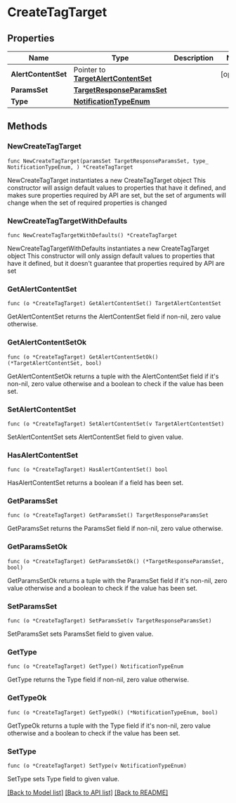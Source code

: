 # CreateTagTarget

## Properties

Name | Type | Description | Notes
------------ | ------------- | ------------- | -------------
**AlertContentSet** | Pointer to [**TargetAlertContentSet**](TargetAlertContentSet.md) |  | [optional] 
**ParamsSet** | [**TargetResponseParamsSet**](TargetResponseParamsSet.md) |  | 
**Type** | [**NotificationTypeEnum**](NotificationTypeEnum.md) |  | 

## Methods

### NewCreateTagTarget

`func NewCreateTagTarget(paramsSet TargetResponseParamsSet, type_ NotificationTypeEnum, ) *CreateTagTarget`

NewCreateTagTarget instantiates a new CreateTagTarget object
This constructor will assign default values to properties that have it defined,
and makes sure properties required by API are set, but the set of arguments
will change when the set of required properties is changed

### NewCreateTagTargetWithDefaults

`func NewCreateTagTargetWithDefaults() *CreateTagTarget`

NewCreateTagTargetWithDefaults instantiates a new CreateTagTarget object
This constructor will only assign default values to properties that have it defined,
but it doesn't guarantee that properties required by API are set

### GetAlertContentSet

`func (o *CreateTagTarget) GetAlertContentSet() TargetAlertContentSet`

GetAlertContentSet returns the AlertContentSet field if non-nil, zero value otherwise.

### GetAlertContentSetOk

`func (o *CreateTagTarget) GetAlertContentSetOk() (*TargetAlertContentSet, bool)`

GetAlertContentSetOk returns a tuple with the AlertContentSet field if it's non-nil, zero value otherwise
and a boolean to check if the value has been set.

### SetAlertContentSet

`func (o *CreateTagTarget) SetAlertContentSet(v TargetAlertContentSet)`

SetAlertContentSet sets AlertContentSet field to given value.

### HasAlertContentSet

`func (o *CreateTagTarget) HasAlertContentSet() bool`

HasAlertContentSet returns a boolean if a field has been set.

### GetParamsSet

`func (o *CreateTagTarget) GetParamsSet() TargetResponseParamsSet`

GetParamsSet returns the ParamsSet field if non-nil, zero value otherwise.

### GetParamsSetOk

`func (o *CreateTagTarget) GetParamsSetOk() (*TargetResponseParamsSet, bool)`

GetParamsSetOk returns a tuple with the ParamsSet field if it's non-nil, zero value otherwise
and a boolean to check if the value has been set.

### SetParamsSet

`func (o *CreateTagTarget) SetParamsSet(v TargetResponseParamsSet)`

SetParamsSet sets ParamsSet field to given value.


### GetType

`func (o *CreateTagTarget) GetType() NotificationTypeEnum`

GetType returns the Type field if non-nil, zero value otherwise.

### GetTypeOk

`func (o *CreateTagTarget) GetTypeOk() (*NotificationTypeEnum, bool)`

GetTypeOk returns a tuple with the Type field if it's non-nil, zero value otherwise
and a boolean to check if the value has been set.

### SetType

`func (o *CreateTagTarget) SetType(v NotificationTypeEnum)`

SetType sets Type field to given value.



[[Back to Model list]](../README.md#documentation-for-models) [[Back to API list]](../README.md#documentation-for-api-endpoints) [[Back to README]](../README.md)


